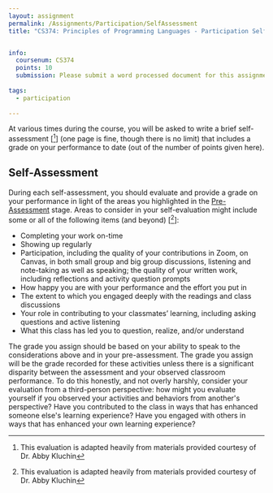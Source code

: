 ```yaml
---
layout: assignment
permalink: /Assignments/Participation/SelfAssessment
title: "CS374: Principles of Programming Languages - Participation Self Assessment"


info:
  coursenum: CS374
  points: 10
  submission: Please submit a word processed document for this assignment.
  
tags:
  - participation
  
---
```


At various times during the course, you will be asked to write a brief self-assessment \[[^1]\] (one page is fine, though there is no limit) that includes a grade on your performance to date (out of the number of points given here).

## Self-Assessment

During each self-assessment, you should evaluate and provide a grade on your performance in light of the areas you highlighted in the [Pre-Assessment](./PreAssessment) stage.  Areas to consider in your self-evaluation might include some or all of the following items (and beyond) \[[^1]\]:

* Completing your work on-time
* Showing up regularly
* Participation, including the quality of your contributions in Zoom, on Canvas, in both small group and big group discussions, listening and note-taking as well as speaking; the quality of your written work, including reflections and activity question prompts
* How happy you are with your performance and the effort you put in
* The extent to which you engaged deeply with the readings and class discussions
* Your role in contributing to your classmates’ learning, including asking questions and active listening
* What this class has led you to question, realize, and/or understand

The grade you assign should be based on your ability to speak to the considerations above and in your pre-assessment.  The grade you assign will be the grade recorded for these activities unless there is a significant disparity between the assessment and your observed classroom performance.  To do this honestly, and not overly harshly, consider your evaluation from a third-person perspective: how might you evaluate yourself if you observed your activities and behaviors from another's perspective?  Have you contributed to the class in ways that has enhanced someone else's learning experience?  Have you engaged with others in ways that has enhanced your own learning experience?

[^1]: This evaluation is adapted heavily from materials provided courtesy of Dr. Abby Kluchin
